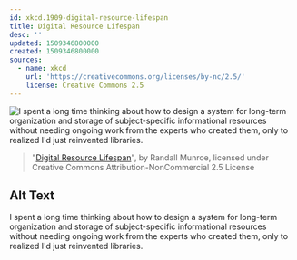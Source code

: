 ```yaml
---
id: xkcd.1909-digital-resource-lifespan
title: Digital Resource Lifespan
desc: ''
updated: 1509346800000
created: 1509346800000
sources:
  - name: xkcd
    url: 'https://creativecommons.org/licenses/by-nc/2.5/'
    license: Creative Commons 2.5
---
```

![I spent a long time thinking about how to design a system for long-term organization and storage of subject-specific informational resources without needing ongoing work from the experts who created them, only to realized I'd just reinvented libraries.](https://imgs.xkcd.com/comics/digital_resource_lifespan.png)
> "[Digital Resource Lifespan](https://xkcd.com/1909/)", by Randall Munroe, licensed under Creative Commons Attribution-NonCommercial 2.5 License

## Alt Text
I spent a long time thinking about how to design a system for long-term organization and storage of subject-specific informational resources without needing ongoing work from the experts who created them, only to realized I'd just reinvented libraries.
